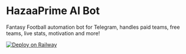 # HazaaPrime AI Bot

Fantasy Football automation bot for Telegram, handles paid teams, free teams, live stats, motivation and more!

[![Deploy on Railway](https://railway.app/button.svg)](https://railway.app/new/template?repository=https://github.com/Sanjai68140/HazaaPrimeAI.git)
